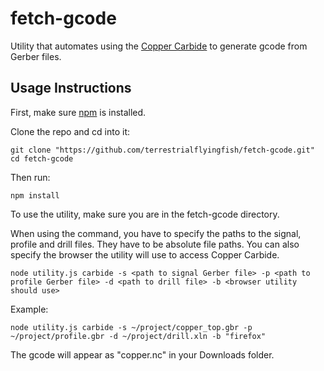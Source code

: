 # fetch-gcode

Utility that automates using the [Copper Carbide](https://copper.carbide3d.com) to generate gcode from Gerber files.

## Usage Instructions

First, make sure [npm](https://docs.npmjs.com/cli/v7/configuring-npm/install) is installed.

Clone the repo and cd into it:
```
git clone "https://github.com/terrestrialflyingfish/fetch-gcode.git"
cd fetch-gcode
```

Then run:
```
npm install
```

To use the utility, make sure you are in the fetch-gcode directory.

When using the command, you have to specify the paths to the signal, profile and drill files. They have to be absolute file paths. You can also specify the browser the utility will use to access Copper Carbide.

```
node utility.js carbide -s <path to signal Gerber file> -p <path to profile Gerber file> -d <path to drill file> -b <browser utility should use>
```

Example:
```
node utility.js carbide -s ~/project/copper_top.gbr -p ~/project/profile.gbr -d ~/project/drill.xln -b "firefox"
```

The gcode will appear as "copper.nc" in your Downloads folder.
